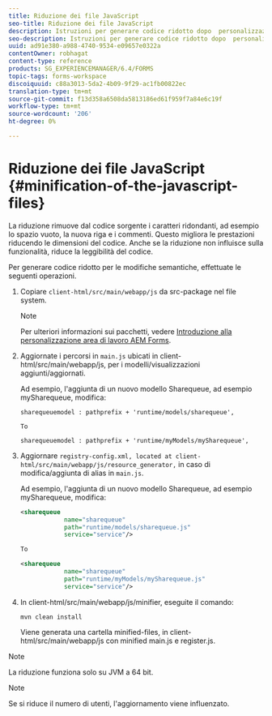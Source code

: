 ```yaml
---
title: Riduzione dei file JavaScript
seo-title: Riduzione dei file JavaScript
description: Istruzioni per generare codice ridotto dopo  personalizzazioni dell’area di lavoro di AEM Forms per ottimizzare i file JS per il Web.
seo-description: Istruzioni per generare codice ridotto dopo  personalizzazioni dell’area di lavoro di AEM Forms per ottimizzare i file JS per il Web.
uuid: ad91e380-a988-4740-9534-e09657e0322a
contentOwner: robhagat
content-type: reference
products: SG_EXPERIENCEMANAGER/6.4/FORMS
topic-tags: forms-workspace
discoiquuid: c88a3013-5da2-4b09-9f29-ac1fb00822ec
translation-type: tm+mt
source-git-commit: f13d358a6508da5813186ed61f959f7a84e6c19f
workflow-type: tm+mt
source-wordcount: '206'
ht-degree: 0%

---
```



# Riduzione dei file JavaScript {#minification-of-the-javascript-files}

La riduzione rimuove dal codice sorgente i caratteri ridondanti, ad esempio lo spazio vuoto, la nuova riga e i commenti. Questo migliora le prestazioni riducendo le dimensioni del codice. Anche se la riduzione non influisce sulla funzionalità, riduce la leggibilità del codice.

Per generare codice ridotto per le modifiche semantiche, effettuate le seguenti operazioni.

1. Copiare `client-html/src/main/webapp/js` da src-package nel file system.

   >[!NOTE]
   >
   >Per ulteriori informazioni sui pacchetti, vedere [Introduzione alla personalizzazione  area di lavoro AEM Forms](/help/forms/using/introduction-customizing-html-workspace.md).

1. Aggiornate i percorsi in `main.js` ubicati in client-html/src/main/webapp/js, per i modelli/visualizzazioni aggiunti/aggiornati.

   Ad esempio, l&#39;aggiunta di un nuovo modello Sharequeue, ad esempio mySharequeue, modifica:

   ```
   sharequeuemodel : pathprefix + 'runtime/models/sharequeue',
   
   To
   
   sharequeuemodel : pathprefix + 'runtime/myModels/mySharequeue',
   ```

1. Aggiornare `registry-config.xml, located at client-html/src/main/webapp/js/resource_generator,` in caso di modifica/aggiunta di alias in `main.js`.

   Ad esempio, l&#39;aggiunta di un nuovo modello Sharequeue, ad esempio mySharequeue, modifica:

   ```xml
   <sharequeue
               name="sharequeue"
               path="runtime/models/sharequeue.js"
               service="service"/>
   
   To
   
   <sharequeue
               name="sharequeue"
               path="runtime/myModels/mySharequeue.js"
               service="service"/>
   ```

1. In client-html/src/main/webapp/js/minifier, eseguite il comando:

   ```shell
   mvn clean install
   ```

   Viene generata una cartella minified-files, in client-html/src/main/webapp/js con minified main.js e register.js.

>[!NOTE]
>
>La riduzione funziona solo su JVM a 64 bit.

>[!NOTE]
>
>Se si riduce il numero di utenti, l&#39;aggiornamento viene influenzato.

